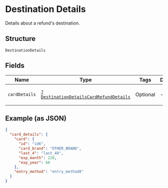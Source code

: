 
# Destination Details

Details about a refund's destination.

## Structure

`DestinationDetails`

## Fields

| Name | Type | Tags | Description | Getter | Setter |
|  --- | --- | --- | --- | --- | --- |
| `cardDetails` | [`?DestinationDetailsCardRefundDetails`](../../doc/models/destination-details-card-refund-details.md) | Optional | - | getCardDetails(): ?DestinationDetailsCardRefundDetails | setCardDetails(?DestinationDetailsCardRefundDetails cardDetails): void |

## Example (as JSON)

```json
{
  "card_details": {
    "card": {
      "id": "id6",
      "card_brand": "OTHER_BRAND",
      "last_4": "last_48",
      "exp_month": 228,
      "exp_year": 68
    },
    "entry_method": "entry_method8"
  }
}
```


